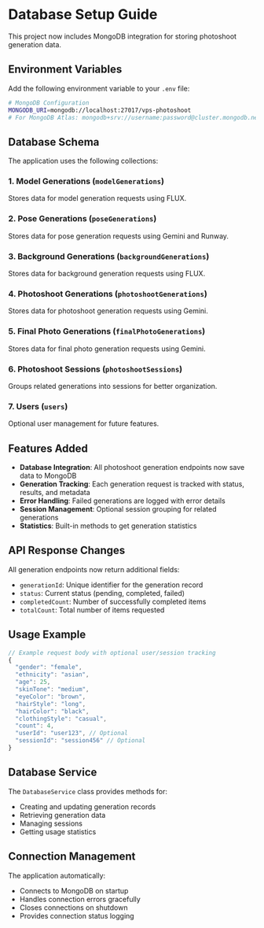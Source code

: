 # Database Setup Guide

This project now includes MongoDB integration for storing photoshoot generation data.

## Environment Variables

Add the following environment variable to your `.env` file:

```bash
# MongoDB Configuration
MONGODB_URI=mongodb://localhost:27017/vps-photoshoot
# For MongoDB Atlas: mongodb+srv://username:password@cluster.mongodb.net/vps-photoshoot
```

## Database Schema

The application uses the following collections:

### 1. Model Generations (`modelGenerations`)
Stores data for model generation requests using FLUX.

### 2. Pose Generations (`poseGenerations`)
Stores data for pose generation requests using Gemini and Runway.

### 3. Background Generations (`backgroundGenerations`)
Stores data for background generation requests using FLUX.

### 4. Photoshoot Generations (`photoshootGenerations`)
Stores data for photoshoot generation requests using Gemini.

### 5. Final Photo Generations (`finalPhotoGenerations`)
Stores data for final photo generation requests using Gemini.

### 6. Photoshoot Sessions (`photoshootSessions`)
Groups related generations into sessions for better organization.

### 7. Users (`users`)
Optional user management for future features.

## Features Added

- **Database Integration**: All photoshoot generation endpoints now save data to MongoDB
- **Generation Tracking**: Each generation request is tracked with status, results, and metadata
- **Error Handling**: Failed generations are logged with error details
- **Session Management**: Optional session grouping for related generations
- **Statistics**: Built-in methods to get generation statistics

## API Response Changes

All generation endpoints now return additional fields:
- `generationId`: Unique identifier for the generation record
- `status`: Current status (pending, completed, failed)
- `completedCount`: Number of successfully completed items
- `totalCount`: Total number of items requested

## Usage Example

```javascript
// Example request body with optional user/session tracking
{
  "gender": "female",
  "ethnicity": "asian",
  "age": 25,
  "skinTone": "medium",
  "eyeColor": "brown",
  "hairStyle": "long",
  "hairColor": "black",
  "clothingStyle": "casual",
  "count": 4,
  "userId": "user123", // Optional
  "sessionId": "session456" // Optional
}
```

## Database Service

The `DatabaseService` class provides methods for:
- Creating and updating generation records
- Retrieving generation data
- Managing sessions
- Getting usage statistics

## Connection Management

The application automatically:
- Connects to MongoDB on startup
- Handles connection errors gracefully
- Closes connections on shutdown
- Provides connection status logging

